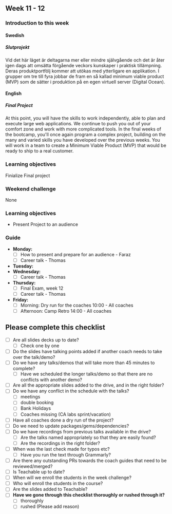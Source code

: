 ## Week 11 - 12
### Introduction to this week

#### Swedish
##### Slutprojekt
Vid det här läget är deltagarna mer eller mindre självgående och det är åter igen dags att omsätta förgående veckors kunskaper i praktisk tillämpning.
Deras produktportfölj kommer att utökas med ytterligare en applikation.
I grupper om tre till fyra jobbar de fram en så kallad minimum viable product (MVP) som de sätter i produktion på en egen virtuell server (Digital Ocean).

#### English
##### Final Project

At this point, you will have the skills to work independently, able to plan and execute large web applications. We continue to push you out of your comfort zone and work with more complicated tools. In the final weeks of the bootcamp, you'll once again program a complex project, building on the many and varied skills you have developed over the previous weeks. You will work in a team to create a Minimum Viable Product (MVP) that would be ready to ship to a real customer.

### Learning objectives
Finialize Final project
### Weekend challenge
None
### Learning objectives
- Present Project to an audience 

### Guide
- **Monday:**
  - [ ] How to present and prepare for an audience - Faraz
  - [ ] Career talk - Thomas
- **Tuesday:**
- **Wednesday:**
  - [ ] Career talk - Thomas
- **Thursday:**
  - [ ] Final Exam, week 12
  - [ ] Career talk - Thomas
- **Friday:**
  - [ ] Morning: Dry run for the coaches 10:00 - All coaches
  - [ ] Afternoon: Camp Retro 14:00 - All coaches

## Please complete this checklist
 - [ ] Are all slides decks up to date?
   - [ ] Check one by one
 - [ ] Do the slides have talking points added if another coach needs to take over the talk/demo?
 - [ ] Do we have any talks/demos that will take more than 45 minutes to complete?
	 - [ ] Have we scheduled the longer talks/demo so that there are no conflicts with another demo?
 - [ ] Are all the appropriate slides added to the drive, and in the right folder?
 - [ ] Do we have any conflict in the schedule with the talks?
	 - [ ]  meetings
	 - [ ] double booking
	 - [ ] Bank Holidays
   - [ ] Coaches missing (CA labs sprint/vacation)
- [ ] Have all coaches done a dry run of the project?
- [ ] Do we need to update packages/gems/dependencies?
- [ ] Do we have recordings from previous talks available in the drive?
	- [ ] Are the talks named appropriately so that they are easily found? 
	- [ ] Are the recordings in the right folder?
- [ ] When was the last check made for typos etc?
	- [ ] Have you run the text through Grammarly?
- [ ] Are there any outstanding PRs towards the coach guides that need to be reviewed/merged?
- [ ] Is Teachable up to date?
- [ ] When will we enroll the students in the week challenge?
- [ ] Who will enroll the students in the course?
- [ ] Are the slides added to Teachable?
- [ ] **Have we gone through this checklist thoroughly or rushed through it?**
    - [ ] thoroughly
    - [ ] rushed (Please add reason)
